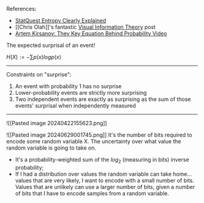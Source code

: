 References: 
- [StatQuest Entropy Clearly Explained](https://www.youtube.com/watch?v=YtebGVx-Fxw&t=1s)
- [[Chris Olah]]'s fantastic [Visual Information Theory](https://colah.github.io/posts/2015-09-Visual-Information/) post
- [Artem Kirsanov: They Key Equation Behind Probability Video](https://youtu.be/KHVR587oW8I?si=kPgUbkjrIk8cQ9ze)

The expected surprisal of an event!

$H(X) := -\sum{p(x)logp(x)}$


----
Constraints on "surprise":
1. An event with probability 1 has no surprise
2. Lower-probability events are strictly more surprising
3. Two independent events are exactly as surprising as the sum of those events' surprisal when independently measured
----

![[Pasted image 20240422155623.png]]

![[Pasted image 20240629001745.png]]
It's the number of bits required to encode some random variable X. The uncertainty over what value the random variable is going to take on.
- It's a probability-weighted sum of the $log_2$ (measuring in bits) inverse probability; 
- If I had a distribution over values the random variable can take home... values that are very likely, I want to encode with a small number of bits. Values that are unlikely can use a larger number of bits, given a number of bits that I have to encode samples from a random variable.
